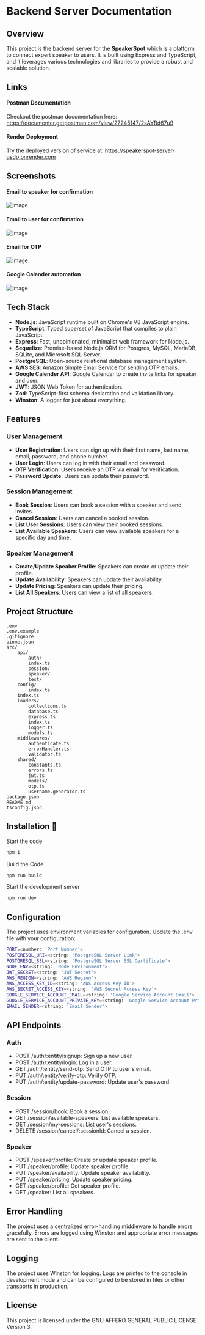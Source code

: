 # Backend Server Documentation

## Overview

This project is the backend server for the **SpeakerSpot** which is a platform to connect expert speaker to users. It is built using Express and TypeScript, and it leverages various technologies and libraries to provide a robust and scalable solution.

## Links
#### Postman Documentation
Checkout the postman documentation here: https://documenter.getpostman.com/view/27245147/2sAYBd67u9

#### Render Deployment
Try the deployed version of service at: https://speakerspot-server-qsdp.onrender.com

## Screenshots
#### Email to speaker for confirmation
![image](https://github.com/user-attachments/assets/105f3e69-e52c-4a32-8675-dcfa74221f97)


#### Email to user for confirmation
![image](https://github.com/user-attachments/assets/6438115f-7a2c-4ad1-bea7-fb4d744068a3)

#### Email for OTP
![image](https://github.com/user-attachments/assets/4aec4325-3a04-4bdb-86f9-8d588e8ce63d)


#### Google Calender automation
![image](https://github.com/user-attachments/assets/7d8b5403-b66f-4f28-aa34-26fe9f394a2c)


## Tech Stack

- **Node.js**: JavaScript runtime built on Chrome's V8 JavaScript engine.
- **TypeScript**: Typed superset of JavaScript that compiles to plain JavaScript.
- **Express**: Fast, unopinionated, minimalist web framework for Node.js.
- **Sequelize**: Promise-based Node.js ORM for Postgres, MySQL, MariaDB, SQLite, and Microsoft SQL Server.
- **PostgreSQL**: Open-source relational database management system.
- **AWS SES**: Amazon Simple Email Service for sending OTP emails.
- **Google Calender API**: Google Calendar to create invite links for speaker and user.
- **JWT**: JSON Web Token for authentication.
- **Zod**: TypeScript-first schema declaration and validation library.
- **Winston**: A logger for just about everything.

## Features

### User Management

- **User Registration**: Users can sign up with their first name, last name, email, password, and phone number.
- **User Login**: Users can log in with their email and password.
- **OTP Verification**: Users receive an OTP via email for verification.
- **Password Update**: Users can update their password.

### Session Management

- **Book Session**: Users can book a session with a speaker and send invites.
- **Cancel Session**: Users can cancel a booked session.
- **List User Sessions**: Users can view their booked sessions.
- **List Available Speakers**: Users can view available speakers for a specific day and time.

### Speaker Management

- **Create/Update Speaker Profile**: Speakers can create or update their profile.
- **Update Availability**: Speakers can update their availability.
- **Update Pricing**: Speakers can update their pricing.
- **List All Speakers**: Users can view a list of all speakers.

## Project Structure
```
.env 
.env.example 
.gitignore 
biome.json 
src/ 
    api/ 
        auth/ 
        index.ts 
        session/ 
        speaker/ 
        test/ 
    config/ 
        index.ts 
    index.ts 
    loaders/ 
        collections.ts 
        database.ts 
        express.ts 
        index.ts 
        logger.ts 
        models.ts 
    middlewares/ 
        authenticate.ts 
        errorHandler.ts 
        validator.ts 
    shared/ 
        constants.ts 
        errors.ts 
        jwt.ts 
        models/ 
        otp.ts 
        username.generator.ts 
package.json 
README.md 
tsconfig.json
```

## Installation 🔧

Start the code

```sh
npm i
```

Build the Code

```sh
npm run build
```

Start the development server
```sh
npm run dev
```

## Configuration
The project uses environment variables for configuration. Update the .env file with your configuration:

```sh
PORT=<number: 'Port Number'>
POSTGRESQL_URI=<string: 'PostgreSQL Server Link'>
POSTGRESQL_SSL=<string: 'PostgreSQL Server SSL Certificate'>
NODE_ENV=<string: 'Node Environment'>
JWT_SECRET=<string: 'JWT Secret'>
AWS_REGION=<string: 'AWS Region'>
AWS_ACCESS_KEY_ID=<string: 'AWS Access Key ID'>
AWS_SECRET_ACCESS_KEY=<string: 'AWS Secret Access Key'>
GOOGLE_SERVICE_ACCOUNT_EMAIL=<string: 'Google Service Account Email'>
GOOGLE_SERVICE_ACCOUNT_PRIVATE_KEY=<string: 'Google Service Account Private Key'>
EMAIL_SENDER=<string: 'Email Sender'>
```

## API Endpoints
### Auth
- POST /auth/:entity/signup: Sign up a new user.
- POST /auth/:entity/login: Log in a user.
- GET /auth/:entity/send-otp: Send OTP to user's email.
- PUT /auth/:entity/verify-otp: Verify OTP.
- PUT /auth/:entity/update-password: Update user's password.
### Session
- POST /session/book: Book a session.
- GET /session/available-speakers: List available speakers.
- GET /session/my-sessions: List user's sessions.
- DELETE /session/cancel/:sessionId: Cancel a session.
### Speaker
- POST /speaker/profile: Create or update speaker profile.
- PUT /speaker/profile: Update speaker profile.
- PUT /speaker/availability: Update speaker availability.
- PUT /speaker/pricing: Update speaker pricing.
- GET /speaker/profile: Get speaker profile.
- GET /speaker: List all speakers.



## Error Handling
The project uses a centralized error-handling middleware to handle errors gracefully. Errors are logged using Winston and appropriate error messages are sent to the client.

## Logging
The project uses Winston for logging. Logs are printed to the console in development mode and can be configured to be stored in files or other transports in production.

## License
This project is licensed under the  GNU AFFERO GENERAL PUBLIC LICENSE Version 3.
